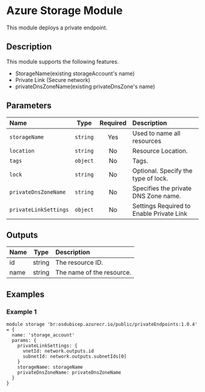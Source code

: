 # Azure Storage Module

This module deploys a private endpoint.

## Description

This module supports the following features.

- StorageName(existing storageAccount's name)
- Private Link (Secure network)
- privateDnsZoneName(existing privateDnsZone's name)

## Parameters

| Name                                    | Type     | Required | Description                                                                                                                                                                                                                                                                   |
| :-------------------------------------- | :------: | :------: | :---------------------------------------------------------------------------------------------------------------------------------------------------------------------------------------------------------------------------------------------------------------------------- |
| `storageName`                          | `string` | Yes      | Used to name all resources                                                                                                                                                                                                                                                    |
| `location`                              | `string` | No       | Resource Location.                                                                                                                                                                                                                                                            |
| `tags`                                  | `object` | No       | Tags.                                                                                                                                                                                                                                                                         |
| `lock`                                  | `string` | No       | Optional. Specify the type of lock.                                                                                                                                                                                                                                           |
| `privateDnsZoneName`                                   | `string` | No       | Specifies the private DNS Zone name.                                                                                                                                                                                                                                                                                                                                                                                  |
| `privateLinkSettings`                   | `object` | No       | Settings Required to Enable Private Link                                                                                                                                                                                                                                                                                      |

## Outputs

| Name | Type   | Description               |
| :--- | :----: | :------------------------ |
| id   | string | The resource ID.          |
| name | string | The name of the resource. |

## Examples

### Example 1

```bicep
module storage 'br:osdubicep.azurecr.io/public/privateEndpoints:1.0.4' = {
  name: 'storage_account'
  params: {
    privateLinkSettings: {
      vnetId: network.outputs.id
      subnetId: network.outputs.subnetIds[0]
    }
    storageName: storageName
    privateDnsZoneName: privateDnsZoneName
  }
}
```

